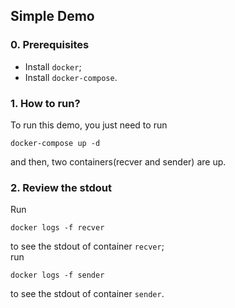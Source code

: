 ## Simple Demo
### 0. Prerequisites
* Install `docker`;
* Install `docker-compose`.
### 1. How to run?
To run this demo, you just need to run
```
docker-compose up -d
```
and then, two containers(recver and sender) are up.
### 2. Review the stdout
Run
```
docker logs -f recver
```
to see the stdout of container `recver`;   
run
```
docker logs -f sender
```
to see the stdout of container `sender`.
